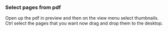 ### Select pages from pdf
Open up the pdf in preview and then on the view menu select thumbnails. Ctrl select the pages that you want now drag and drop them to the desktop.
